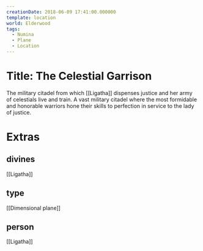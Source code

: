 ```yaml
---
creationDate: 2018-06-09 17:41:00.000000
template: location
world: Elderwood
tags:
  - Numina
  - Plane
  - Location
---
```



# Title: The Celestial Garrison

The military citadel from which [[Ligatha]] dispenses justice and her army of celestials live and train. A vast military citadel where the most formidable and honorable warriors hone their skills to perfection in service to the lady of justice.

# Extras


## divines

[[Ligatha]]


## type

[[Dimensional plane]]

## person

[[Ligatha]]

